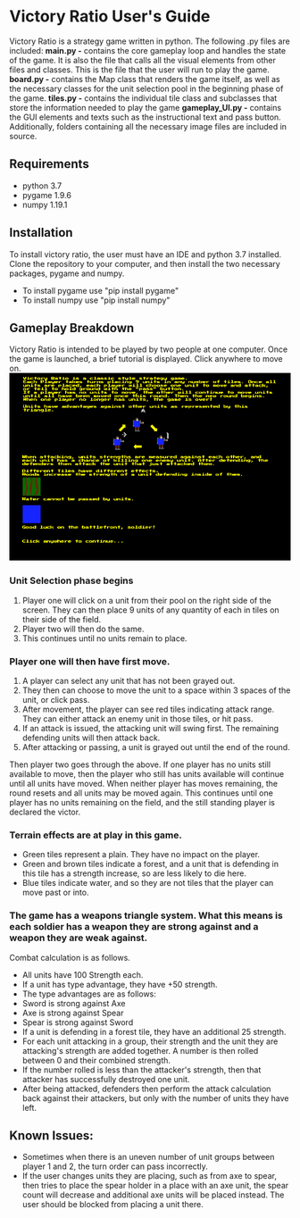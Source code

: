 # Victory Ratio User's Guide

Victory Ratio is a strategy game written in python. The following .py files are included:
**main.py -** contains the core gameplay loop and handles the state of the game. It is also the file that calls all the visual elements from other files and classes. This is the file that the user will run to play the game.
**board.py -** contains the Map class that renders the game itself, as well as the necessary classes for the unit selection pool in the beginning phase of the game.
**tiles.py -** contains the individual tile class and subclasses that store the information needed to play the game
**gameplay_UI.py -** contains the GUI elements and texts such as the instructional text and pass button.
 Additionally, folders containing all the necessary image files are included in source.
 
 ## Requirements
 * python 3.7
 * pygame 1.9.6
 * numpy 1.19.1
 
 ## Installation
 To install victory ratio, the user must have an IDE and python 3.7 installed.
 Clone the repository to your computer, and then install the two necessary packages, pygame and numpy.
 * To install pygame use "pip install pygame"
 * To install numpy use "pip install numpy"
 
 ## Gameplay Breakdown
 Victory Ratio is intended to be played by two people at one computer.
 Once the game is launched, a brief tutorial is displayed. Click anywhere to move on.
 ![Tutorial Image](/Images/Buttons/Tutorial.png)
 ### Unit Selection phase begins
 1. Player one will click on a unit from their pool on the right side of the screen. They can then place 9 units of any quantity of each in tiles on their side of the field.
 2. Player two will then do the same.
 3. This continues until no units remain to place. 
 
 ### Player one will then have first move.
 1. A player can select any unit that has not been grayed out.
 2. They then can choose to move the unit to a space within 3 spaces of the unit, or click pass.
 3. After movement, the player can see red tiles indicating attack range. They can either attack an enemy unit in those tiles, or hit pass.
 4. If an attack is issued, the attacking unit will swing first. The remaining defending units will then attack back.
 5. After attacking or passing, a unit is grayed out until the end of the round.
 
 Then player two goes through the above.
 If one player has no units still available to move, then the player who still has units available will continue until all units have moved.
 When neither player has moves remaining, the round resets and all units may be moved again.
 This continues until one player has no units remaining on the field, and the still standing player is declared the victor.
  
 ### Terrain effects are at play in this game. 
 * Green tiles represent a plain. They have no impact on the player. 
 * Green and brown tiles indicate a forest, and a unit that is defending in this tile has a strength increase, so are less likely to die here. 
 * Blue tiles indicate water, and so they are not tiles that the player can move past or into.
 

 ### The game has a weapons triangle system. What this means is each soldier has a weapon they are strong against and a weapon they are weak against.
 Combat calculation is as follows.
 * All units have 100 Strength each.
 * If a unit has type advantage, they have +50 strength.
 * The type advantages are as follows:
 * Sword is strong against Axe
 * Axe is strong against Spear
 * Spear is strong against Sword
 * If a unit is defending in a forest tile, they have an additional 25 strength.
 * For each unit attacking in a group, their strength and the unit they are attacking's strength are added together. A number is then rolled between 0 and their combined strength.
 * If the number rolled is less than the attacker's strength, then that attacker has successfully destroyed one unit.
 * After being attacked, defenders then perform the attack calculation back against their attackers, but only with the number of units they have left.
 
 ## Known Issues:
 * Sometimes when there is an uneven number of unit groups between player 1 and 2, the turn order can pass incorrectly.
 * If the user changes units they are placing, such as from axe to spear, then tries to place the spear holder in a place with an axe unit, the spear count will decrease and additional axe units will be placed instead. The user should be blocked from placing a unit there.
 
